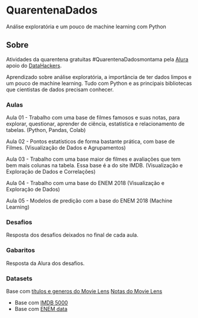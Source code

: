# QuarentenaDados
Análise exploratória e um pouco de machine learning com Python

## Sobre
Atividades da quarentena gratuitas #QuarentenaDadosmontama pela [Alura](https://www.alura.com.br) apoio do [DataHackers](https://datahackers.com.br/blog).

Aprendizado sobre análise exploratória, a importância de ter dados limpos e um pouco de machine learning. Tudo com Python e as principais bibliotecas que cientistas de dados precisam conhecer.


### Aulas
Aula 01 - Trabalho com uma base de filmes famosos e suas notas, para explorar, questionar, aprender de ciência, estatística e relacionamento de tabelas. (Python, Pandas, Colab) 

Aula 02 - Pontos estatísticos de forma bastante prática, com base de Filmes. (Visualização de Dados e Agrupamentos)

Aula 03 - Trabalho com uma base maior de filmes e avaliações que tem bem mais colunas na tabela. Essa base é a do site IMDB. (Visualização e Exploração de Dados e Correlações)

Aula 04 - Trabalho com uma base do ENEM 2018 (Visualização e Exploração de Dados)

Aula 05 - Modelos de predição com a base do ENEM 2018 (Machine Learning)


### Desafios
Resposta dos desafios deixados no final de cada aula.


### Gabaritos
Resposta da Alura dos desafios.


### Datasets
Base com [títulos e generos do Movie Lens](https://raw.githubusercontent.com/alura-cursos/introducao-a-data-science/master/aula0/ml-latest-small/movies.csv) 
[Notas do Movie Lens](https://github.com/alura-cursos/introducao-a-data-science/blob/master/aula0/ml-latest-small/ratings.csv?raw=true)
- Base com [IMDB 5000](https://gist.githubusercontent.com/guilhermesilveira/24e271e68afe8fd257911217b88b2e07/raw/e70287fb1dcaad4215c3f3c9deda644058a616bc/movie_metadata.csv)
- Base com [ENEM data](https://github.com/guilhermesilveira/enem-2018/blob/master/MICRODADOS_ENEM_2018_SAMPLE_43278.csv?raw=true)